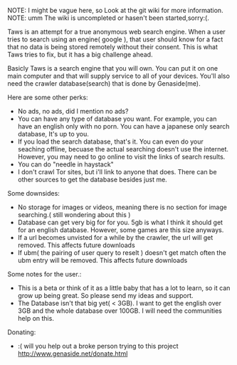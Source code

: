NOTE: I might be vague here, so Look at the git wiki for more information.
NOTE: umm The wiki is uncompleted or hasen't been started,sorry:(. 

Taws is an attempt for a true anonymous web search engine. 
When a user tries to search using an engine( google ), 
that user should know for a fact that no data is being stored remotely without their consent. 
This is what Taws tries to fix, but it has a big challenge ahead.

Basicly Taws is a search engine that you will own.
You can put it on one main computer and that will supply 
service to all of your devices. You'll also need the 
crawler database(search) that is done by Genaside(me).


Here are some other perks:
* No ads, no ads, did I mention no ads?
* You can have any type of database you want. 
  For example, you can have an english only with no porn.
  You can have a japanese only search database, It's up to you.
* If you load the search database, that's it. 
  You can even do your seaching offline, becuase 
  the actual searching doesn't use the internet.
  However, you may need to go online to visit the links of search results.
* You can do "needle in haystack"
* I don't crawl Tor sites, but i'll link to anyone that does. 
  There can be other sources to get the database besides just me.

Some downsides:
* No storage for images or videos, meaning there is no section for 
  image searching.( still wondering about this )
* Database can get very big for for you. 5gb is what I think it 
  should get for an english database. However, some games are this size anyways.
* If a url becomes unvisted for a while by the crawler, the url will get removed. 
  This affects future downloads
* If ubm( the pairing of user query to reselt ) doesn't get match often
  the ubm entry will be removed. This affects future downloads

Some notes for the user.:
* This is a beta or think of it as a little baby that 
  has a lot to learn, so it can grow up being great. 
  So please send my ideas and support.
* The Database isn't that big yet( < 3GB). I want to get the 
  english over 3GB and the whole database over 100GB. 
  I will need the communities help on this.

Donating:
* :( will you help out a broke person trying to this project
  http://www.genaside.net/donate.html